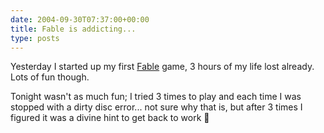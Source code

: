 ```yaml
---
date: 2004-09-30T07:37:00+00:00
title: Fable is addicting...
type: posts
---
```

Yesterday I started up my first [Fable](https://www.xbox.com/fable) game, 3 hours of my life lost already. Lots of fun though.

Tonight wasn't as much fun; I tried 3 times to play and each time I was stopped with a dirty disc error... not sure why that is, but after 3 times I figured it was a divine hint to get back to work 🙂
